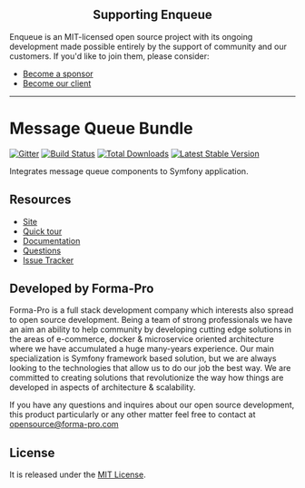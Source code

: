 <h2 align="center">Supporting Enqueue</h2>

Enqueue is an MIT-licensed open source project with its ongoing development made possible entirely by the support of community and our customers. If you'd like to join them, please consider:

- [Become a sponsor](https://www.patreon.com/makasim)
- [Become our client](http://forma-pro.com/)

---

# Message Queue Bundle

[![Gitter](https://badges.gitter.im/php-enqueue/Lobby.svg)](https://gitter.im/php-enqueue/Lobby)
[![Build Status](https://travis-ci.org/php-enqueue/enqueue-bundle.png?branch=master)](https://travis-ci.org/php-enqueue/enqueue-bundle)
[![Total Downloads](https://poser.pugx.org/enqueue/enqueue-bundle/d/total.png)](https://packagist.org/packages/enqueue/enqueue-bundle)
[![Latest Stable Version](https://poser.pugx.org/enqueue/enqueue-bundle/version.png)](https://packagist.org/packages/enqueue/enqueue-bundle)
 
Integrates message queue components to Symfony application.  

## Resources

* [Site](https://enqueue.forma-pro.com/)
* [Quick tour](https://github.com/php-enqueue/enqueue-dev/blob/master/docs/bundle/quick_tour.md)
* [Documentation](https://github.com/php-enqueue/enqueue-dev/blob/master/docs/index.md)
* [Questions](https://gitter.im/php-enqueue/Lobby)
* [Issue Tracker](https://github.com/php-enqueue/enqueue-dev/issues)

## Developed by Forma-Pro

Forma-Pro is a full stack development company which interests also spread to open source development. 
Being a team of strong professionals we have an aim an ability to help community by developing cutting edge solutions in the areas of e-commerce, docker & microservice oriented architecture where we have accumulated a huge many-years experience. 
Our main specialization is Symfony framework based solution, but we are always looking to the technologies that allow us to do our job the best way. We are committed to creating solutions that revolutionize the way how things are developed in aspects of architecture & scalability.

If you have any questions and inquires about our open source development, this product particularly or any other matter feel free to contact at opensource@forma-pro.com

## License

It is released under the [MIT License](LICENSE).